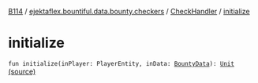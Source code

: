 [B114](../../index.md) / [ejektaflex.bountiful.data.bounty.checkers](../index.md) / [CheckHandler](index.md) / [initialize](./initialize.md)

# initialize

`fun initialize(inPlayer: PlayerEntity, inData: `[`BountyData`](../../ejektaflex.bountiful.data.bounty/-bounty-data/index.md)`): `[`Unit`](https://kotlinlang.org/api/latest/jvm/stdlib/kotlin/-unit/index.html) [(source)](https://github.com/ejektaflex/Bountiful/tree/develop/src/main/kotlin/ejektaflex/bountiful/data/bounty/checkers/CheckHandler.kt#L18)